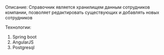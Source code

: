 Описание:
Справочник является хранилищем данным сотрудников компании, позволяет редактировать существующих и добавлять новых сотрудников

Технологии:
1) Spring boot
2) AngularJS
3) Postgresql
